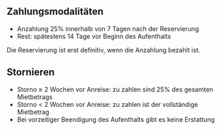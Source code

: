 
## Zahlungsmodalitäten

- Anzahlung 25% innerhalb von 7 Tagen nach der Reservierung
- Rest: spätestens 14 Tage vor Beginn des Aufenthalts

Die Reservierung ist erst definitiv, wenn die Anzahlung bezahlt ist.

## Stornieren

- Storno ≥ 2 Wochen vor Anreise: zu zahlen sind 25% des gesamten Mietbetrags
- Storno < 2 Wochen vor Anreise: zu zahlen ist der vollständige Mietbetrag
- Bei vorzeitiger Beendigung des Aufenthalts gibt es keine Erstattung
